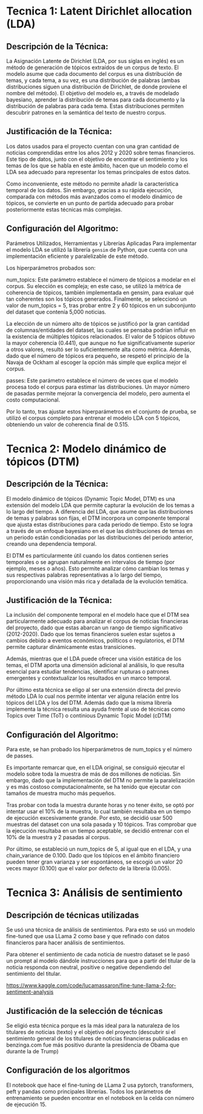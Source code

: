 # Tecnica 1: Latent Dirichlet allocation (LDA)

## Descripción de la Técnica:
La Asignación Latente de Dirichlet (LDA, por sus siglas en inglés) es un método de generación de tópicos extraídos de un corpus de texto. El modelo asume que cada documento del corpus es una distribución de temas, y cada tema, a su vez, es una distribución de palabras (ambas distribuciones siguen una distribución de Dirichlet, de donde proviene el nombre del método). El objetivo del modelo es, a través de modelado bayesiano, aprender la distribución de temas para cada documento y la distribución de palabras para cada tema. Estas distribuciones permiten descubrir patrones en la semántica del texto de nuestro corpus.

## Justificación de la Técnica:
Los datos usados para el proyecto cuentan con una gran cantidad de noticias comprendidas entre los años 2012 y 2020 sobre temas financieros. Este tipo de datos, junto con el objetivo de encontrar el sentimiento y los temas de los que se habla en este ámbito, hacen que un modelo como el LDA sea adecuado para representar los temas principales de estos datos.

Como inconveniente, este método no permite añadir la característica temporal de los datos. Sin embargo, gracias a su rápida ejecución, comparada con métodos más avanzados como el modelo dinámico de tópicos, se convierte en un punto de partida adecuado para probar posteriormente estas técnicas más complejas.

## Configuración del Algoritmo:
Parámetros Utilizados, Herramientas y Librerías Aplicadas
Para implementar el modelo LDA se utilizó la librería `gensim` de Python, que cuenta con una implementación eficiente y paralelizable de este método.

Los hiperparámetros probados son:

num_topics: Este parámetro establece el número de tópicos a modelar en el corpus. Su elección es compleja; en este caso, se utilizó la métrica de coherencia de tópicos, también implementada en gensim, para evaluar qué tan coherentes son los tópicos generados. Finalmente, se seleccionó un valor de num_topics = 5, tras probar entre 2 y 60 tópicos en un subconjunto del dataset que contenía 5,000 noticias.

La elección de un número alto de tópicos se justificó por la gran cantidad de columnas/entidades del dataset, las cuales se pensaba podrían influir en la existencia de múltiples tópicos relacionados. El valor de 5 tópicos obtuvo la mayor coherencia (0.441), que aunque no fue significativamente superior a otros valores, resultó ser lo suficientemente alta como métrica. Además, dado que el número de tópicos era pequeño, se respetó el principio de la Navaja de Ockham al escoger la opción más simple que explica mejor el corpus.

passes: Este parámetro establece el número de veces que el modelo procesa todo el corpus para estimar las distribuciones. Un mayor número de pasadas permite mejorar la convergencia del modelo, pero aumenta el costo computacional.

Por lo tanto, tras ajustar estos hiperparámetros en el conjunto de prueba, se utilizó el corpus completo para entrenar el modelo LDA con 5 tópicos, obteniendo un valor de coherencia final de 0.515.


# Tecnica 2: Modelo dinámico de tópicos (DTM)

## Descripción de la Técnica:

El modelo dinámico de tópicos (Dynamic Topic Model, DTM) es una extensión del modelo LDA que permite capturar la evolución de los temas a lo largo del tiempo. A diferencia del LDA, que asume que las distribuciones de temas y palabras son fijas, el DTM incorpora un componente temporal que ajusta estas distribuciones para cada periodo de tiempo. Esto se logra a través de un enfoque bayesiano en el que las distribuciones de temas en un periodo están condicionadas por las distribuciones del periodo anterior, creando una dependencia temporal.

El DTM es particularmente útil cuando los datos contienen series temporales o se agrupan naturalmente en intervalos de tiempo (por ejemplo, meses o años). Esto permite analizar cómo cambian los temas y sus respectivas palabras representativas a lo largo del tiempo, proporcionando una visión más rica y detallada de la evolución temática.

## Justificación de la Técnica:

La inclusión del componente temporal en el modelo hace que el DTM sea particularmente adecuado para analizar el corpus de noticias financieras del proyecto, dado que estas abarcan un rango de tiempo significativo (2012-2020). Dado que los temas financieros suelen estar sujetos a cambios debido a eventos económicos, políticos o regulatorios, el DTM permite capturar dinámicamente estas transiciones.

Además, mientras que el LDA puede ofrecer una visión estática de los temas, el DTM aporta una dimensión adicional al análisis, lo que resulta esencial para estudiar tendencias, identificar rupturas o patrones emergentes y contextualizar los resultados en un marco temporal.

Por último esta técnica se eligo al ser una extensión directa del previo método LDA lo cual nos permite intentar ver alguna relación entre los tópicos del LDA y los del DTM. Además dado que la misma librería implementa la técnica resulta una ayuda frente al uso de técnicas como Topics over Time (ToT) o continious Dynamic Topic Model (cDTM)

## Configuración del Algoritmo:

Para este, se han probado los hiperparámetros de num_topics y el número de passes.

Es importante remarcar que, en el LDA original, se consiguió ejecutar el modelo sobre toda la muestra de más de dos millones de noticias. Sin embargo, dado que la implementación del DTM no permite la paralelización y es más costoso computacionalmente, se ha tenido que ejecutar con tamaños de muestra mucho más pequeños.

Tras probar con toda la muestra durante horas y no tener éxito, se optó por intentar usar el 10% de la muestra, lo cual también resultaba en un tiempo de ejecución excesivamente grande. Por esto, se decidió usar 500 muestras del dataset con una sola pasada y 10 tópicos. Tras comprobar que la ejecución resultaba en un tiempo aceptable, se decidió entrenar con el 10% de la muestra y 2 pasadas al corpus.

Por último, se estableció un num_topics de 5, al igual que en el LDA, y una chain_variance de 0.100. Dado que los tópicos en el ámbito financiero pueden tener gran varianza y ser espontáneos, se escogió un valor 20 veces mayor (0.100) que el valor por defecto de la librería (0.005).

# Tecnica 3: Análisis de sentimiento
## Descripción de técnicas utilizadas
Se usó una técnica de análisis de sentimientos. Para esto se usó un modelo fine-tuned que usa LLama 2 como base y que refinado con datos financieros para hacer análisis de sentimientos.

Para obtener el sentimiento de cada noticia de nuestro dataset se le pasó un prompt al modelo dándole instrucciones para que a partir del titular de la noticia responda con neutral, positive o negative dependiendo del sentimiento del titular.

https://www.kaggle.com/code/lucamassaron/fine-tune-llama-2-for-sentiment-analysis

## Justificación de la selección de técnicas
Se eligió esta técnica porque es la más ideal para la naturaleza de los titulares de noticias (texto) y el objetivo del proyecto (descubrir si el sentimiento general de los titulares de noticias financieras publicadas en benzinga.com fue más positivo durante la presidencia de Obama que durante la de Trump)

## Configuración de los algoritmos
El notebook que hace el fine-tuning de LLama 2 usa pytorch, transformers, peft y pandas como principales librerías. Todos los parámetros de entrenamiento se pueden encontrar en el notebook en la celda con número de ejecución 15.
